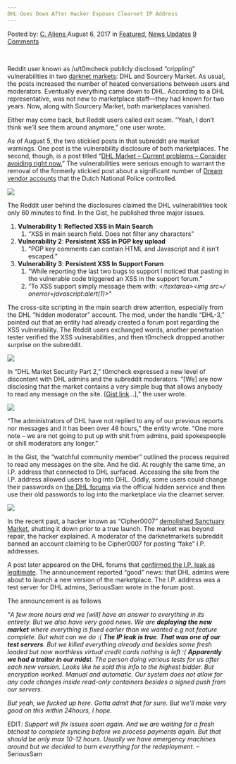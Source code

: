 ```yaml
---
DHL Goes Down After Hacker Exposes Clearnet IP Address
---
```

<article class="post-listing post-21805 post type-post status-publish format-standard has-post-thumbnail hentry category-deepdot-news category-news-updates tag-address tag-clearnet tag-dhl tag-exposes tag-hacker tag-ip">
    <div class="post-inner">
    <p class="post-meta">
    <span>Posted by: <a href="https://www.deepdotweb.com/author/caliens/" title="">C. Aliens </a></span>
    <span>August 6, 2017</span>
    <span>in <a href="https://www.deepdotweb.com/category/deepdot-news/" rel="category tag">Featured</a>, <a href="https://www.deepdotweb.com/category/news-updates/" rel="category tag">News Updates</a></span>
    <span><a href="https://www.deepdotweb.com/2017/08/06/dhl-goes-hacker-exposes-clearnet-ip-address/#comments">9 Comments</a></span>
    </p>
    <div class="clear"></div>
    <div class="entry">
    <p>&nbsp;</p>
    <p>Reddit user known as /u/t0mcheck publicly disclosed “crippling” vulnerabilities in two <a href="https://www.deepdotweb.com/2013/10/28/updated-llist-of-hidden-marketplaces-tor-i2p/">darknet markets</a>: DHL and Sourcery Market. As usual, the posts increased the number of heated conversations between users and moderators. Eventually everything came down to DHL. According to a DHL representative, was not new to marketplace staff—they had known for two years. Now, along with Sourcery Market, both marketplaces vanished.</p>
    <p>Either may come back, but Reddit users called exit scam. “Yeah, I don&#8217;t think we&#8217;ll see them around anymore,” one user wrote.</p>
    <p>As of August 5, the two stickied posts in that subreddit are market warnings. One post is the vulnerability disclosure of both marketplaces. The second, though, is a post titled “<a href="https://www.reddit.com/r/DarkNetMarkets/comments/6r5o1s/dhl_market_current_problems_consider_avoiding/">DHL Market &#8211; Current problems &#8211; Consider avoiding right now.</a>” The vulnerabilities were serious enough to warrant the removal of the formerly stickied post about a significant number of <a href="https://www.deepdotweb.com/tag/vendor/">Dream vendor accounts</a> that the Dutch National Police controlled.</p>
    <p><img class="wp-image-21806 aligncenter" src="https://www.deepdotweb.com/wp-content/uploads/2017/08/word-image-4.jpeg" srcset="https://www.deepdotweb.com/wp-content/uploads/2017/08/word-image-4.jpeg 800w, https://www.deepdotweb.com/wp-content/uploads/2017/08/word-image-4-300x166.jpeg 300w" sizes="(max-width: 800px) 100vw, 800px" /></p>
    <p>The Reddit user behind the disclosures claimed the DHL vulnerabilities took only 60 minutes to find. In the Gist, he published three major issues.</p>
    <ol>
    <li><strong>Vulnerability 1</strong>: <strong>Reflected XSS in Main Search</strong>
    <ol>
    <li>“XSS in main search field. Does not filter any characters”</li>
    </ol>
    </li>
    <li><strong>Vulnerability 2</strong>: <strong>Persistent XSS in PGP key upload</strong>
    <ol>
    <li>“PGP key comments can contain HTML and Javascript and it isn&#8217;t escaped.”</li>
    </ol>
    </li>
    <li><strong>Vulnerability 3</strong>: <strong>Persistent XSS In Support Forum</strong>
    <ol>
    <li>“While reporting the last two bugs to support I noticed that pasting in the vulnerable code triggered an XSS in the support forum.”</li>
    <li>“To XSS support simply message them with: <em>&lt;/textarea&gt;&lt;img src=/ onerror=javascript:alert(1)&gt;</em>”</li>
    </ol>
    </li>
    </ol>
    <p>The cross-site scripting in the main search drew attention, especially from the DHL “hidden moderator” account. The mod, under the handle “DHL-3,” pointed out that an entity had already created a forum post regarding the XSS vulnerability. The Reddit users exchanged words, another penetration tester verified the XSS vulnerabilities, and then t0mcheck dropped another surprise on the subreddit.</p>
    <p><img class="wp-image-21807 aligncenter" src="https://www.deepdotweb.com/wp-content/uploads/2017/08/word-image-5.jpeg" srcset="https://www.deepdotweb.com/wp-content/uploads/2017/08/word-image-5.jpeg 800w, https://www.deepdotweb.com/wp-content/uploads/2017/08/word-image-5-300x130.jpeg 300w" sizes="(max-width: 800px) 100vw, 800px" /></p>
    <p>In “DHL Market Security Part 2,” t0mcheck expressed a new level of discontent with DHL admins and the subreddit moderators. “[We] are now disclosing that the market contains a very simple bug that allows anybody to read any message on the site. [<a href="https://gist.github.com/anonymous/97d1e2319b78210606d41f3309aa4c21">Gist link</a>…],” the user wrote.</p>
    <p><img class="wp-image-21808 aligncenter" src="https://www.deepdotweb.com/wp-content/uploads/2017/08/word-image-6.jpeg" srcset="https://www.deepdotweb.com/wp-content/uploads/2017/08/word-image-6.jpeg 800w, https://www.deepdotweb.com/wp-content/uploads/2017/08/word-image-6-300x156.jpeg 300w" sizes="(max-width: 800px) 100vw, 800px" /></p>
    <p>“The administrators of DHL have not replied to any of our previous reports nor messages and it has been over 48 hours,” the entity wrote. “One more note &#8211; we are not going to put up with shit from admins, paid spokespeople or shill moderators any longer.”</p>
    <p>In the Gist, the “watchful community member” outlined the process required to read any messages on the site. And he did. At roughly the same time, an I.P. address that connected to DHL surfaced. Accessing the site from the I.P. address allowed users to log into DHL. Oddly, some users could change their passwords on <a href="https://www.deepdotweb.com/marketplace-directory/listing/darknet-heroes-league/">the DHL forums</a> via the official hidden service and then use their old passwords to log into the marketplace via the clearnet server.</p>
    <p><img class="wp-image-21809 aligncenter" src="https://www.deepdotweb.com/wp-content/uploads/2017/08/word-image-7.jpeg" srcset="https://www.deepdotweb.com/wp-content/uploads/2017/08/word-image-7.jpeg 800w, https://www.deepdotweb.com/wp-content/uploads/2017/08/word-image-7-300x168.jpeg 300w" sizes="(max-width: 800px) 100vw, 800px" /></p>
    <p>In the recent past, a hacker known as “Cipher0007” <a href="https://www.deepdotweb.com/2017/06/01/alphabay-hacker-cipher0007-takes-sanctuary-market/">demolished Sanctuary Market</a>, shutting it down prior to a true launch. The market was beyond repair, the hacker explained. A moderator of the darknetmarkets subreddit banned an account claiming to be Cipher0007 for posting “fake” I.P. addresses.</p>
    <p>A post later appeared on the DHL forums that <a href="https://www.reddit.com/r/DarkNetMarkets/comments/6re4ch/dhl_explanation/">confirmed the I.P. leak as legitimate</a>. The announcement reported “good” news: that DHL admins were about to launch a new version of the marketplace. The I.P. address was a test server for DHL admins, SeriousSam wrote in the forum post.</p>
    <p>The announcement is as follows</p>
    <p>“<em>A few more hours and we [will] have an answer to everything in its entirety. But we also have very good news. We are </em><strong><em>deploying the new market</em></strong><em> where everything is fixed earlier than we wanted e.g not feature complete. But what can we do :( </em><strong><em>The IP leak is true</em></strong><em>. </em><strong><em>That was one of our test servers</em></strong><em>. But we killed everything already and besides some fresh loaded but now worthless virtual credit cards nothing is left :( </em><strong><em>Apparently we had a traitor in our mids</em></strong><em>t. The person doing various tests for us after each new version. Looks like he sold this info to the highest bidder. But encryption worked. Manual and automatic. Our system does not allow for any code changes inside read-only containers besides a signed push from our servers.</p>
    <p>But yeah, we fucked up here. Gotta admit that for sure. But we&#8217;ll make very good on this within 24hours, I hope.</p>
    <p></em> EDIT<em>: Support will fix issues soon again. And we are waiting for a fresh btchost to complete syncing before we process payments again. But that should be only max 10-12 hours. Usually we have emergency machines around but we decided to burn everything for the redeployment</em>. &#8211; SeriousSam</p>
    </div>
    <span style="display:none"><a href="https://www.deepdotweb.com/tag/address/" rel="tag">address</a> <a href="https://www.deepdotweb.com/tag/clearnet/" rel="tag">clearnet</a> <a href="https://www.deepdotweb.com/tag/dhl/" rel="tag">dhl</a> <a href="https://www.deepdotweb.com/tag/exposes/" rel="tag">exposes</a> <a href="https://www.deepdotweb.com/tag/hacker/" rel="tag">hacker</a> <a href="https://www.deepdotweb.com/tag/ip/" rel="tag">ip</a></span> <span style="display:none" class="updated">2017-08-06</span>
    <div style="display:none" class="vcard author" itemprop="author" itemscope itemtype="http://schema.org/Person"><strong class="fn" itemprop="name"><a href="https://www.deepdotweb.com/author/caliens/" title="Posts by C. Aliens" rel="author">C. Aliens</a></strong></div>
    </div>
</article>

